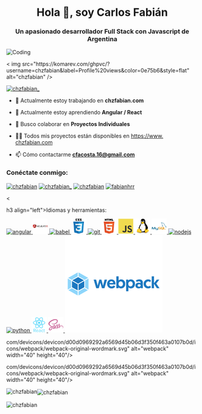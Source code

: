 <h1 align="center">Hola 👋, soy Carlos Fabián</h1> 
<h3 align="center">Un apasionado desarrollador Full Stack con Javascript de Argentina</h3>
<img aling="right" alt="Coding" width="400" src="https://raw.githubusercontent.com/TheDudeThatCode/TheDudeThatCode/master/Assets/Developer.gif">

<p align="left"> < img src="https://komarev.com/ghpvc/?username=chzfabian&label=Profile%20views&color=0e75b6&style=flat" alt="chzfabian" /> </p>

<p align="left"> <a href= "https://twitter.com/chzfabian_" target="blank"><img src="https://img.shields.io/twitter/follow/chzfabian_?logo=twitter&style=for-the-badge" alt= "chzfabian_" /></a> </p>

- 🔭 Actualmente estoy trabajando en **chzfabian.com**

- 🌱 Actualmente estoy aprendiendo **Angular / React**

- 👯 Busco colaborar en **Proyectos Individuales**

- 👨‍💻 Todos mis proyectos están disponibles en [https://www. chzfabian.com](https://www.chzfabian.com)

- 📫 Cómo contactarme **cfacosta.16@gmail.com**

<h3 align="left">Conéctate conmigo:</h3>
<p align="left">
<a href="https:// dev.to/chzfabian" target="en blanco"><img align="center" src="https://raw.githubusercontent.com/rahuldkjain/github-profile-readme-generator/master/src/images/icons/ Social/devto.svg" alt="chzfabian" height="30" width="40" /></a>
<a href="https://twitter.com/chzfabian_" target="blank"><img align="center" src="https://raw.githubusercontent.com/rahuldkjain/github-profile-readme-generator/master/src/images/icons/Social/twitter.svg" alt="chzfabian_" height=" 30" ancho="40" /></a>
<a href="https://linkedin.com/in/chzfabian" target="blank"><img align="center" src="https://raw.githubusercontent.com/rahuldkjain/github-profile-readme -generator/master/src/images/icons/Social/linked-in-alt.svg" alt="chzfabian" height="30" width="40" /></a> <a href="https:
/ /instagram.com/fabianhrr" target="blank"><img align="center" src="https://raw.githubusercontent.com/rahuldkjain/github-profile-readme-generator/master/src/images/icons /Social/instagram.svg" alt="fabianhrr" height="30" width="40" /></a> </p>
<

h3 align="left">Idiomas y herramientas:</h3>
<p align="left"> <a href="https://angular.io" target="_blank" rel="noreferrer"> <img src="https://angular.io/assets/images/logos /angular/angular.svg" alt="angular" ancho="40" altura="40"/> </a> <a href="https://angular.io" target="_blank" rel="noreferrer "> <img src="https://raw.githubusercontent.com/devicons/devicon/master/icons/angularjs/angularjs-original-wordmark.svg" alt="angularjs" width="40" height="40" /> </a> <a href="https://babeljs.io/" target="_blank" rel="noreferrer"> <img src="https://www.vectorlogo.zone/logos/babeljs/babeljs-icon.svg" alt="babel" width="40" height="40"/> </a> <a href="https://www.w3schools.com/css/ " target="_blank" rel="noreferrer"> <img src="https://raw.githubusercontent.com/devicons/devicon/master/icons/css3/css3-original-wordmark.svg" alt="css3" width="40" height="40"/> </a> <a href="https://git-scm.com/" target="_blank" rel="noreferrer"> <img src="https: //www.vectorlogo.zone/logos/git-scm/git-scm-icon.svg" alt="git" width="40" height="40"/> </a> <a href="https: //www.w3.org/html/" objetivo="_blank" rel="noreferrer"> <img src="https://raw.githubusercontent.com/devicons/devicon/master/icons/html5/html5-original-wordmark.svg" alt="html5" width="40 " height="40"/> </a> <a href="https://developer.mozilla.org/en-US/docs/Web/JavaScript" target="_blank" rel="noreferrer"> <img src="https://raw.githubusercontent.com/devicons/devicon/master/icons/javascript/javascript-original.svg" alt="javascript" width="40" height="40"/> </a> <a href="https://www.linux.org/" target="_blank" rel="noreferrer"> <img src="https://raw.githubusercontent.com/devicons/devicon/master/icons/linux/linux-original.svg" alt="linux" width="40" height="40"/> </a> <a href="https://www. mysql.com/" target="_blank" rel="noreferrer"> <img src="https://raw.githubusercontent.com/devicons/devicon/master/icons/mysql/mysql-original-wordmark.svg" alt ="mysql" width="40" height="40"/> </a> <a href="https://nodejs.org" target="_blank" rel="noreferrer"> <img src="https ://raw.githubusercontent.com/devicons/devicon/master/icons/nodejs/nodejs-original-wordmark.svg" alt="nodejs" width="40" height="40"/> </a> <a href="https://www.python.org" target="_blank" rel="noreferrer"> <img src="https://raw.githubusercontent.com/devicons/devicon/master/icons/python/ python-original.svg" alt="python" width="40" height="40"/> </a> <a href="https://reactjs.org/" target="_blank" rel="noreferrer "> <img src="https://raw.githubusercontent.com/devicons/devicon/master/icons/react/react-original-wordmark.svg" alt="react" width="40" height="40" /> </a> <a href="https://sass-lang.com" target="_blank" rel="noreferrer"> <img src="https://raw.githubusercontent.com/devicons/devicon/master/icons/sass/sass-original.svg" alt="sass" width="40" height="40"/> </a> <a href="https://webpack. js.org" target="_blank" rel="noreferrer"> <img src="https://raw.githubusercontent.com/devicons/devicon/d00d0969292a6569d45b06d3f350f463a0107b0d/icons/webpack/webpack-original-wordmark.svg" alt= "paquete web" ancho="40" altura="40"/> </a> </p>com/devicons/devicon/d00d0969292a6569d45b06d3f350f463a0107b0d/icons/webpack/webpack-original-wordmark.svg" alt="webpack" width="40" height="40"/> </a> </p>com/devicons/devicon/d00d0969292a6569d45b06d3f350f463a0107b0d/icons/webpack/webpack-original-wordmark.svg" alt="webpack" width="40" height="40"/> </a> </p>

<p><img align="left" src="https://github-readme-stats.vercel.app/api/top-langs?username=chzfabian&show_icons=true&locale=en&layout=compact" alt="chzfabian" /> </p>

<p> <img align="center" src="https://github-readme-stats.vercel.app/api?username=chzfabian&show_icons=true&locale=en" alt="chzfabian" /> </p>

<p><img align="center" src="https://github-readme-streak-stats.herokuapp.com/?user=chzfabian&" alt="chzfabian" /></p>
